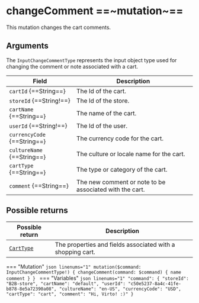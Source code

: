 # changeComment ==~mutation~==

This mutation changes the cart comments.

## Arguments

The `InputChangeCommentType` represents the input object type used for changing the comment or note associated with a cart.  


| Field                   | Description                                                                  |
|----------------------------|---------------------------------------------------------------------------|
| `cartId` {==String==}      | The Id of the cart.                                                       |
| `storeId` {==String!==}    | The Id of the store.                                                      |
| `cartName` {==String==}    | The name of the cart.                                                     |
| `userId` {==String!==}     | The Id of the user.                                                       |
| `currencyCode` {==String==}| The currency code for the cart.                                           |
| `cultureName` {==String==} | The culture or locale name for the cart.                                  |
| `cartType` {==String==}    | The type or category of the cart.                                         |
| `comment` {==String==}     | The new comment or note to be associated with the cart.                   |

## Possible returns

| Possible return                                          	| Description                                                 	|
|---------------------------------------------------------	|------------------------------------------------------------	|
| [`CartType`](../objects/cart-type.md)                   	|  The properties and fields associated with a shopping cart.  	|


=== "Mutation"
    ```json linenums="1"
    mutation($command: InputChangeCommentType!) {
      changeComment(command: $command) {
        name
        comment
      }
    }
    ```
=== "Variables"
    ```json linenums="1"
    "command": {
        "storeId": "B2B-store",
        "cartName": "default",
        "userId": "c50e5237-8a4c-41fe-b878-8e5a72390a08",
        "cultureName": "en-US",
        "currencyCode": "USD",
        "cartType": "cart",
        "comment": "Hi, Virto! :)"
    }
    ```